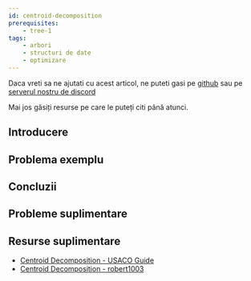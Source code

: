 ```yaml
---
id: centroid-decomposition
prerequisites:
    - tree-1
tags:
    - arbori
    - structuri de date
    - optimizare
---
```


Daca vreti sa ne ajutati cu acest articol, ne puteti gasi pe
[github](https://github.com/roalgo-discord/arhiva-educationala) sau pe
[serverul nostru de discord](https://discord.gg/vdDRSmg3fC)

Mai jos găsiți resurse pe care le puteți citi până atunci.

## Introducere

## Problema exemplu

## Concluzii

## Probleme suplimentare

## Resurse suplimentare

- [Centroid Decomposition - USACO Guide](https://usaco.guide/plat/centroid?lang=cpp)
- [Centroid Decomposition - robert1003](https://robert1003.github.io/2020/01/16/centroid-decomposition.html)